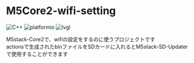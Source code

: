 # M5Core2-wifi-setting

![C++](https://img.shields.io/badge/-C++-fff.svg?logo=Cplusplus&logoColor=00599C)
![platformio](https://img.shields.io/badge/-platformio-fff.svg?logo=platformio&logoColor=F5822A)
![lvgl](https://img.shields.io/badge/-lvgl-fff.svg?logo=lvgl&logoColor=343839)

M5stack-Core2で、wifiの設定をするのに使うプロジェクトです  
actionsで生成されたbinファイルをSDカードに入れるとM5stack-SD-Updaterで使用することができます